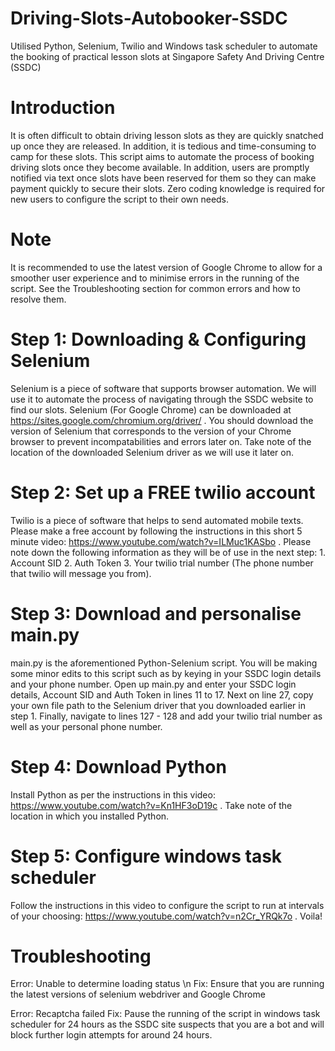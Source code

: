 # Driving-Slots-Autobooker-SSDC
Utilised Python, Selenium, Twilio and Windows task scheduler to automate the booking of practical lesson slots at Singapore Safety And Driving Centre (SSDC)

# Introduction
It is often difficult to obtain driving lesson slots as they are quickly snatched up once they are released. In addition, it is tedious and time-consuming to camp for these slots. This script aims to automate the process of booking driving slots once they become available. In addition, users are promptly notified via text once slots have been reserved for them so they can make payment quickly to secure their slots. Zero coding knowledge is required for new users to configure the script to their own needs. 

# Note
It is recommended to use the latest version of Google Chrome to allow for a smoother user experience and to minimise errors in the running of the script. See the Troubleshooting section for common errors and how to resolve them.

# Step 1: Downloading & Configuring Selenium
Selenium is a piece of software that supports browser automation. We will use it to automate the process of navigating through the SSDC website to find our slots. Selenium (For Google Chrome) can be downloaded at https://sites.google.com/chromium.org/driver/ . You should download the version of Selenium that corresponds to the version of your Chrome browser to prevent incompatabilities and errors later on. Take note of the location of the downloaded Selenium driver as we will use it later on.

# Step 2: Set up a FREE twilio account
Twilio is a piece of software that helps to send automated mobile texts. Please make a free account by following the instructions in this short 5 minute video: https://www.youtube.com/watch?v=ILMuc1KASbo . Please note down the following information as they will be of use in the next step: 1. Account SID 2. Auth Token 3. Your twilio trial number (The phone number that twilio will message you from). 

# Step 3: Download and personalise main.py
main.py is the aforementioned Python-Selenium script. You will be making some minor edits to this script such as by keying in your SSDC login details and your phone number. Open up main.py and enter your SSDC login details, Account SID and Auth Token in lines 11 to 17. Next on line 27, copy your own file path to the Selenium driver that you downloaded earlier in step 1. Finally, navigate to lines 127 - 128 and add your twilio trial number as well as your personal phone number. 

# Step 4: Download Python 
Install Python as per the instructions in this video: https://www.youtube.com/watch?v=Kn1HF3oD19c . Take note of the location in which you installed Python. 

# Step 5: Configure windows task scheduler
Follow the instructions in this video to configure the script to run at intervals of your choosing: https://www.youtube.com/watch?v=n2Cr_YRQk7o . Voila!

# Troubleshooting
Error: Unable to determine loading status \n
Fix: Ensure that you are running the latest versions of selenium webdriver and Google Chrome

Error: Recaptcha failed
Fix: Pause the running of the script in windows task scheduler for 24 hours as the SSDC site suspects that you are a bot and will block further login attempts for around 24 hours.

